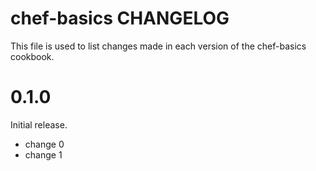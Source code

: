 # chef-basics CHANGELOG

This file is used to list changes made in each version of the chef-basics cookbook.

# 0.1.0

Initial release.

- change 0
- change 1

